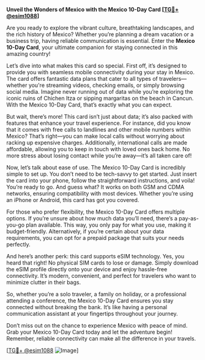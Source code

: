 **Unveil the Wonders of Mexico with the Mexico 10-Day Card [[TG💪+ @esim1088](https://t.me/s/esim1088)]**

Are you ready to explore the vibrant culture, breathtaking landscapes, and the rich history of Mexico? Whether you’re planning a dream vacation or a business trip, having reliable communication is essential. Enter the **Mexico 10-Day Card**, your ultimate companion for staying connected in this amazing country!

Let’s dive into what makes this card so special. First off, it’s designed to provide you with seamless mobile connectivity during your stay in Mexico. The card offers fantastic data plans that cater to all types of travelers—whether you're streaming videos, checking emails, or simply browsing social media. Imagine never running out of data while you’re exploring the iconic ruins of Chichen Itza or sipping margaritas on the beach in Cancun. With the Mexico 10-Day Card, that’s exactly what you can expect.

But wait, there’s more! This card isn’t just about data; it’s also packed with features that enhance your travel experience. For instance, did you know that it comes with free calls to landlines and other mobile numbers within Mexico? That’s right—you can make local calls without worrying about racking up expensive charges. Additionally, international calls are made affordable, allowing you to keep in touch with loved ones back home. No more stress about losing contact while you’re away—it’s all taken care of!

Now, let’s talk about ease of use. The Mexico 10-Day Card is incredibly simple to set up. You don’t need to be tech-savvy to get started. Just insert the card into your phone, follow the straightforward instructions, and voila! You’re ready to go. And guess what? It works on both GSM and CDMA networks, ensuring compatibility with most devices. Whether you’re using an iPhone or Android, this card has got you covered.

For those who prefer flexibility, the Mexico 10-Day Card offers multiple options. If you’re unsure about how much data you’ll need, there’s a pay-as-you-go plan available. This way, you only pay for what you use, making it budget-friendly. Alternatively, if you’re certain about your data requirements, you can opt for a prepaid package that suits your needs perfectly.

And here’s another perk: this card supports eSIM technology. Yes, you heard that right! No physical SIM cards to lose or damage. Simply download the eSIM profile directly onto your device and enjoy hassle-free connectivity. It’s modern, convenient, and perfect for travelers who want to minimize clutter in their bags.

So, whether you’re a solo traveler, a family on holiday, or a professional attending a conference, the Mexico 10-Day Card ensures you stay connected without breaking the bank. It’s like having a personal communication assistant at your fingertips throughout your journey.

Don’t miss out on the chance to experience Mexico with peace of mind. Grab your Mexico 10-Day Card today and let the adventure begin! Remember, reliable connectivity can make all the difference in your travels. 

[[TG💪+ @esim1088](https://t.me/s/esim1088) ![Image](https://i.postimg.cc/Y0z9fWf4/image.png)]